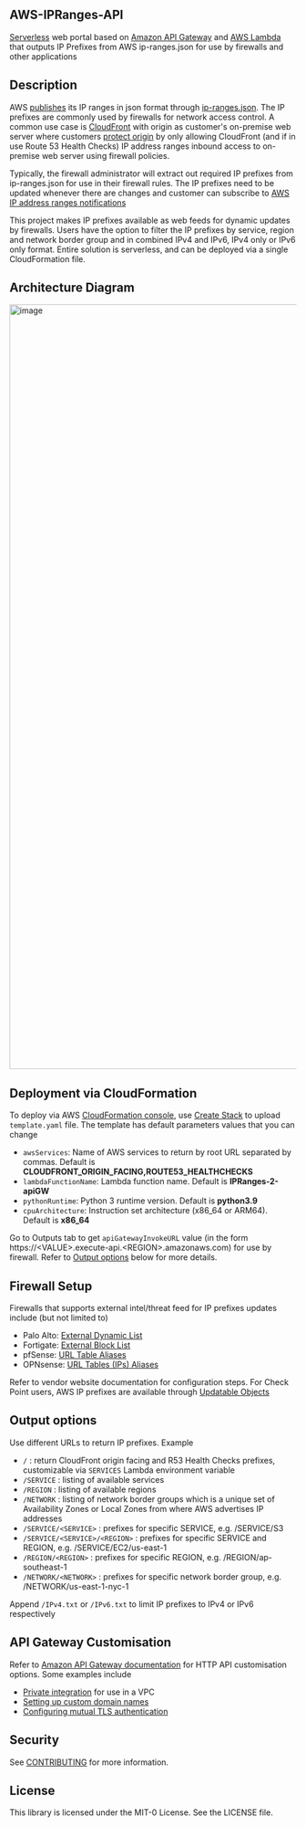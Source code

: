 ## AWS-IPRanges-API

[Serverless](https://aws.amazon.com/serverless/) web portal based on [Amazon API Gateway](https://aws.amazon.com/api-gateway/) and [AWS Lambda](https://aws.amazon.com/lambda/) that outputs IP Prefixes from AWS ip-ranges.json for use by firewalls and other applications

## Description
AWS [publishes](https://docs.aws.amazon.com/general/latest/gr/aws-ip-ranges.html) its IP ranges in json format through [ip-ranges.json](https://ip-ranges.amazonaws.com/ip-ranges.json). The IP prefixes are commonly used by firewalls for network access control. A common use case is [CloudFront](https://aws.amazon.com/cloudfront/) with origin as customer's on-premise web server where customers [protect origin](https://docs.aws.amazon.com/whitepapers/latest/secure-content-delivery-amazon-cloudfront/protecting-your-origin-by-allowing-access-to-cloudfront-only.html) by only allowing CloudFront (and if in use Route 53 Health Checks) IP address ranges inbound access to on-premise web server using firewall policies.

Typically, the firewall administrator will extract out required IP prefixes from ip-ranges.json for use in their firewall rules. The IP prefixes need to be updated whenever there are changes and customer can subscribe to [AWS IP address ranges notifications](https://docs.aws.amazon.com/general/latest/gr/aws-ip-ranges.html#subscribe-notifications)

This project makes IP prefixes available as web feeds for dynamic updates by firewalls. Users have the option to filter the IP prefixes by service, region and network border group and in combined IPv4 and IPv6, IPv4 only or IPv6 only format. Entire solution is serverless, and can be deployed via a single CloudFormation file. 

## Architecture Diagram
<img width="1340" alt="image" src="https://user-images.githubusercontent.com/88474310/155283397-b34594ea-213d-4b8f-b391-6081087f1743.png">


## Deployment via CloudFormation
To deploy via AWS [CloudFormation console](https://console.aws.amazon.com/cloudformation), use [Create Stack](https://docs.aws.amazon.com/AWSCloudFormation/latest/UserGuide/cfn-console-create-stack.html) to upload `template.yaml` file. The template has default parameters values that you can change
- `awsServices`: Name of AWS services to return by root URL separated by commas. Default is **CLOUDFRONT_ORIGIN_FACING,ROUTE53_HEALTHCHECKS**
- `lambdaFunctionName`: Lambda function name. Default is **IPRanges-2-apiGW**
- `pythonRuntime`: Python 3 runtime version. Default is **python3.9**
- `cpuArchitecture`: Instruction set architecture (x86_64 or ARM64). Default is **x86_64**

Go to Outputs tab to get `apiGatewayInvokeURL` value (in the form https://\<VALUE\>.execute-api.\<REGION\>.amazonaws.com) for use by firewall. Refer to [Output options](#output-options) below for more details.

  
## Firewall Setup
Firewalls that supports external intel/threat feed for IP prefixes updates include (but not limited to)
- Palo Alto: [External Dynamic List](https://docs.paloaltonetworks.com/pan-os/10-1/pan-os-admin/policy/use-an-external-dynamic-list-in-policy/external-dynamic-list.html) 
- Fortigate: [External Block List](https://docs.fortinet.com/document/fortigate/7.0.5/administration-guide/891236/external-blocklist-policy)
- pfSense: [URL Table Aliases](https://docs.netgate.com/pfsense/en/latest/firewall/aliases.html#url-table-aliases)
- OPNsense: [URL Tables (IPs) Aliases](https://docs.opnsense.org/manual/aliases.html)

Refer to vendor website documentation for configuration steps.
For Check Point users, AWS IP prefixes are available through [Updatable Objects](https://supportcenter.checkpoint.com/supportcenter/portal?eventSubmit_doGoviewsolutiondetails=&solutionid=sk131852)

## Output options
Use different URLs to return IP prefixes. Example
  - `/` : return CloudFront origin facing and R53 Health Checks  prefixes, customizable via `SERVICES` Lambda environment variable
  - `/SERVICE` : listing of available services
  - `/REGION` : listing of available regions
  - `/NETWORK` : listing of network border groups which is a unique set of Availability Zones or Local Zones from where AWS advertises IP addresses
  - `/SERVICE/<SERVICE>` : prefixes for specific SERVICE, e.g. /SERVICE/S3
  - `/SERVICE/<SERVICE>/<REGION>` : prefixes for specific SERVICE and REGION, e.g. /SERVICE/EC2/us-east-1
  - `/REGION/<REGION>` : prefixes for specific REGION, e.g. /REGION/ap-southeast-1
  - `/NETWORK/<NETWORK>` : prefixes for specific network border group, e.g. /NETWORK/us-east-1-nyc-1

Append `/IPv4.txt` or `/IPv6.txt` to limit IP prefixes to IPv4 or IPv6 respectively

## API Gateway Customisation
Refer to [Amazon API Gateway documentation](https://docs.aws.amazon.com/apigateway/latest/developerguide/welcome.html) for HTTP API customisation options. Some examples include
- [Private integration](https://docs.aws.amazon.com/apigateway/latest/developerguide/http-api-develop-integrations-private.html) for use in a VPC
- [Setting up custom domain names](https://docs.aws.amazon.com/apigateway/latest/developerguide/http-api-custom-domain-names.html)
- [Configuring mutual TLS authentication](https://docs.aws.amazon.com/apigateway/latest/developerguide/http-api-mutual-tls.html)

## Security

See [CONTRIBUTING](CONTRIBUTING.md#security-issue-notifications) for more information.

## License

This library is licensed under the MIT-0 License. See the LICENSE file.

